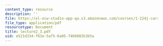 ```yaml
---
content_type: resource
description: ''
file: https://ol-ocw-studio-app-qa.s3.amazonaws.com/courses/1-224j-carrier-systems-fall-2003/e521d334f63e5af56a057469802b3b5a_lecture2_3.pdf
file_type: application/pdf
resourcetype: Document
title: lecture2_3.pdf
uid: e521d334-f63e-5af5-6a05-7469802b3b5a
---
```

